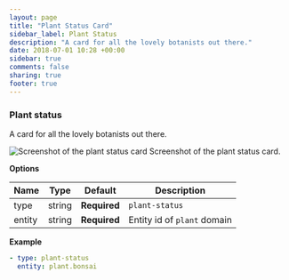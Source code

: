 ```yaml
---
layout: page
title: "Plant Status Card"
sidebar_label: Plant Status
description: "A card for all the lovely botanists out there."
date: 2018-07-01 10:28 +00:00
sidebar: true
comments: false
sharing: true
footer: true
---
```


### Plant status
A card for all the lovely botanists out there.

<p class='img'>
<img src='/images/lovelace/lovelace_plant_card.png' alt='Screenshot of the plant status card'>
Screenshot of the plant status card.
</p>

**Options**

| Name | Type | Default | Description
| ---- | ---- | ------- | -----------
| type | string | **Required** | `plant-status`
| entity | string | **Required** | Entity id of `plant` domain

**Example**

```yaml
- type: plant-status
  entity: plant.bonsai
```
